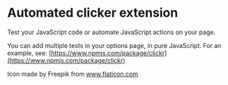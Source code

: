 # Automated clicker extension

Test your JavaScript code or automate JavaScript actions on your page.

You can add multiple tests in your options page, in pure JavaScript.
For an example, see: [https://www.npmjs.com/package/clickr](https://www.npmjs.com/package/clickr)

Icon made by Freepik from www.flaticon.com
